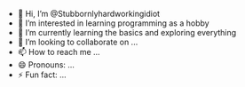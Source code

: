 - 👋 Hi, I’m @Stubbornlyhardworkingidiot
- 👀 I’m interested in learning programming as a hobby
- 🌱 I’m currently learning the basics and exploring everything
- 💞️ I’m looking to collaborate on ...
- 📫 How to reach me ...
- 😄 Pronouns: ...
- ⚡ Fun fact: ...

<!---
Stubbornlyhardworkingidiot/Stubbornlyhardworkingidiot is a ✨ special ✨ repository because its `README.md` (this file) appears on your GitHub profile.
You can click the Preview link to take a look at your changes.
--->
